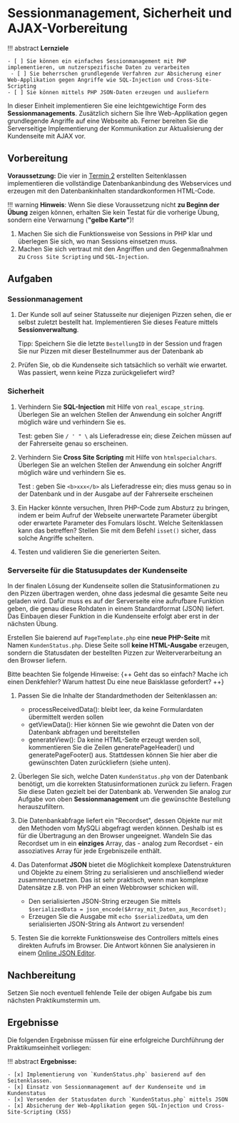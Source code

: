 # Sessionmanagement, Sicherheit und AJAX-Vorbereitung

!!! abstract
    **Lernziele**

    - [ ] Sie können ein einfaches Sessionmanagement mit PHP implementieren, um nutzerspezifische Daten zu verarbeiten
     - [ ] Sie beherrschen grundlegende Verfahren zur Absicherung einer Web-Applikation gegen Angriffe wie SQL-Injection und Cross-Site-Scripting
    - [ ] Sie können mittels PHP JSON-Daten erzeugen und ausliefern

In dieser Einheit implementieren Sie eine leichtgewichtige Form des **Sessionmanagements**. Zusätzlich sichern Sie Ihre Web-Applikation gegen grundlegende Angriffe auf eine Webseite ab.
Ferner bereiten Sie die Serverseitige Implementierung  der Kommunikation zur Aktualisierung der Kundenseite mit AJAX  vor. 

## Vorbereitung

**Voraussetzung:** Die vier in [Termin 2](termin2.md) erstellten Seitenklassen implementieren die vollständige Datenbankanbindung des Webservices und erzeugen mit den Datenbankinhalten standardkonformen HTML-Code.

!!! warning
    **Hinweis**: Wenn Sie diese Voraussetzung nicht **zu Beginn der Übung** zeigen können, erhalten Sie kein Testat für die vorherige Übung, sondern eine Verwarnung (**"gelbe Karte"**)!

1. Machen Sie sich die Funktionsweise von Sessions in PHP klar und überlegen Sie sich, wo man Sessions einsetzen muss. 
2. Machen Sie sich vertraut mit den Angriffen und den Gegenmaßnahmen zu `Cross Site Scripting` und `SQL-Injection`.

## Aufgaben

### Sessionmanagement

1. Der Kunde soll auf seiner Statusseite nur diejenigen Pizzen sehen, die er selbst zuletzt bestellt hat. Implementieren Sie dieses Feature mittels **Sessionverwaltung**.  

      Tipp: Speichern Sie die letzte `BestellungID` in der Session und fragen Sie nur Pizzen mit dieser Bestellnummer aus der Datenbank ab

2. Prüfen Sie, ob die Kundenseite sich tatsächlich so verhält wie erwartet.
Was passiert, wenn keine Pizza zurückgeliefert wird?

### Sicherheit
1. Verhindern Sie **SQL-Injection** mit Hilfe von `real_escape_string`. Überlegen Sie an welchen Stellen der Anwendung ein solcher Angriff möglich wäre und verhindern Sie es.  

      Test: geben Sie `/ ' " \` als Lieferadresse ein; diese Zeichen müssen auf der Fahrerseite genau so erscheinen.

2. Verhindern Sie **Cross Site Scripting** mit Hilfe von `htmlspecialchars`. Überlegen Sie an welchen Stellen der Anwendung ein solcher Angriff möglich wäre und verhindern Sie es. 

      Test
      : geben Sie `<b>xxx</b>` als Lieferadresse ein; dies muss genau so in der Datenbank und in der Ausgabe auf der Fahrerseite erscheinen

3. Ein Hacker könnte versuchen, Ihren PHP-Code zum Absturz zu bringen, indem er beim Aufruf der Webseite unerwartete Parameter übergibt oder erwartete Parameter des Fomulars löscht.
Welche Seitenklassen kann das betreffen? Stellen Sie mit dem Befehl `isset()` sicher, dass solche Angriffe scheitern.

4. Testen und validieren Sie die generierten Seiten.

### Serverseite für die Statusupdates der Kundenseite

In der finalen Lösung der Kundenseite sollen die Statusinformationen zu den Pizzen übertragen werden, ohne dass jedesmal die gesamte Seite neu geladen wird. Dafür muss es auf der Serverseite eine aufrufbare Funktion geben, die genau diese Rohdaten in einem Standardformat (JSON) liefert. Das Einbauen dieser Funktion in die Kundenseite erfolgt aber erst in der nächsten Übung. 

Erstellen Sie baierend auf `PageTemplate.php` eine **neue PHP-Seite** mit Namen `KundenStatus.php`. Diese Seite soll **keine HTML-Ausgabe** erzeugen, sondern die  Statusdaten der bestellten Pizzen zur Weiterverarbeitung an den Browser liefern. 
   
Bitte beachten Sie folgende Hinweise: {++ Geht das so einfach? Mache ich einen Denkfehler? Warum hattest Du eine neue Baisklasse gefordert? ++}

1. Passen Sie die Inhalte der Standardmethoden der Seitenklassen an:
    - processReceivedData(): bleibt leer, da keine Formulardaten übermittelt werden sollen
    - getViewData(): Hier können Sie wie gewohnt die Daten von der Datenbank abfragen und bereitstellen
    - generateView(): Da keine HTML-Seite erzeugt werden soll, kommentieren Sie die Zeilen generatePageHeader() und generatePageFooter() aus. Stattdessen können Sie hier aber die gewünschten Daten zurückliefern (siehe unten).
  
2. Überlegen Sie sich, welche Daten `KundenStatus.php` von der Datenbank benötigt, um die korrekten Statusinformationen zurück zu liefern.
Fragen Sie diese Daten gezielt bei der Datenbank ab. Verwenden Sie analog zur Aufgabe von oben **Sessionmanagement** um die gewünschte Bestellung herauszufiltern. 
3. Die Datenbankabfrage liefert ein "Recordset", dessen Objekte nur mit den Methoden vom MySQLi abgefragt werden können. Deshalb ist es für die Übertragung an den Browser ungeeignet. Wandeln Sie das Recordset um in ein **einziges** Array, das - analog zum Recordset - ein assoziatives Array für jede Ergebniszeile enthält.
4. Das Datenformat **JSON** bietet die Möglichkeit komplexe Datenstrukturen und Objekte zu einem String zu serialisieren und anschließend wieder zusammenzusetzen. Das ist sehr praktisch, wenn man komplexe Datensätze z.B. von PHP an einen Webbrowser schicken will.

    - Den serialisierten JSON-String erzeugen Sie mittels    
    `$serializedData = json_encode($Array_mit_Daten_aus_Recordset);`
    - Erzeugen Sie die Ausgabe mit `echo $serializedData`, um den serialisierten JSON-String als Antwort zu versenden!

5.  Testen Sie die korrekte Funktionsweise des Controllers mittels eines direkten Aufrufs im Browser. Die Antwort können Sie analysieren in einem [Online JSON Editor](https://jsoneditoronline.org/).


## Nachbereitung
Setzen Sie noch eventuell fehlende Teile der obigen Aufgabe bis zum nächsten Praktikumstermin um. 


## Ergebnisse

Die folgenden Ergebnisse müssen für eine erfolgreiche Durchführung der Praktikumseinheit vorliegen:

!!! abstract
    __Ergebnisse:__

    - [x] Implementierung von `KundenStatus.php` basierend auf den Seitenklassen. 
    - [x] Einsatz von Sessionmanagement auf der Kundenseite und im Kundenstatus
    - [x] Versenden der Statusdaten durch `KundenStatus.php` mittels JSON
    - [x] Absicherung der Web-Applikation gegen SQL-Injection und Cross-Site-Scripting (XSS)
    
